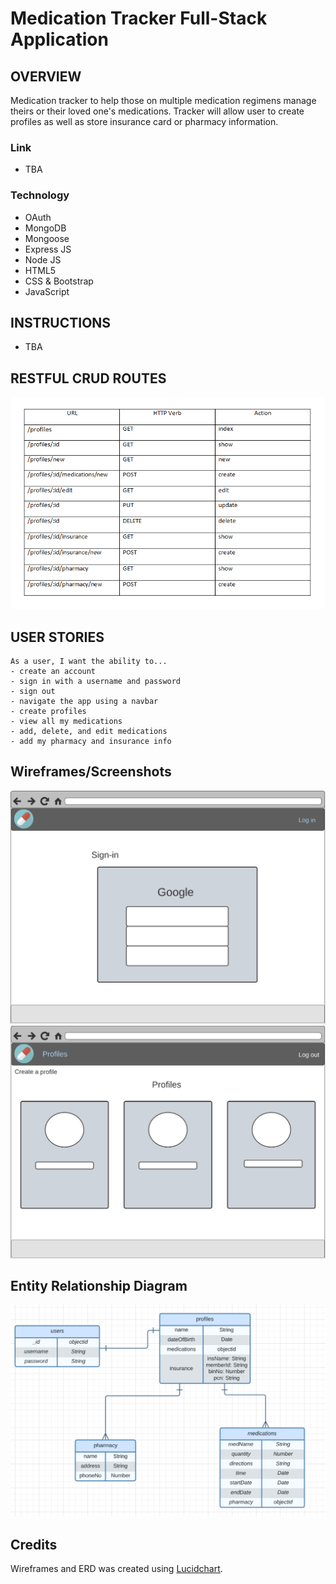 # Medication Tracker Full-Stack Application

## OVERVIEW

Medication tracker to help those on multiple medication regimens manage theirs or their loved one's medications. Tracker will allow user to create profiles as well as store insurance card or pharmacy information.

### Link
- TBA

### Technology
- OAuth
- MongoDB
- Mongoose
- Express JS
- Node JS
- HTML5
- CSS & Bootstrap
- JavaScript


## INSTRUCTIONS
- TBA


## RESTFUL CRUD ROUTES

![restful](public/images/restfulroute.png)


## USER STORIES
```
As a user, I want the ability to...
- create an account
- sign in with a username and password
- sign out
- navigate the app using a navbar
- create profiles
- view all my medications
- add, delete, and edit medications
- add my pharmacy and insurance info
```

## Wireframes/Screenshots

![signin](public/images/signin.png)
![profiles](public/images/profiles.png)


## Entity Relationship Diagram

![ERD](public/images/erd.png)


## Credits
Wireframes and ERD was created using [Lucidchart](https://www.lucidchart.com/).
